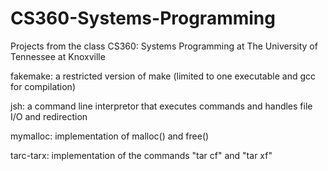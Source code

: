 # CS360-Systems-Programming
Projects from the class CS360: Systems Programming at The University of Tennessee at Knoxville

fakemake: a restricted version of make (limited to one executable and gcc for compilation)

jsh: a command line interpretor that executes commands and handles file I/O and redirection

mymalloc: implementation of malloc() and free()

tarc-tarx: implementation of the commands "tar cf" and "tar xf"

